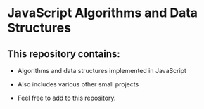 # JavaScript Algorithms and Data Structures

## This repository contains:

- Algorithms and data structures implemented in JavaScript

- Also includes various other small projects

- Feel free to add to this repository.
